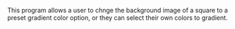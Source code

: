 This program allows a user to chnge the background image of a square to a preset gradient color option, or they can select their own colors to gradient.